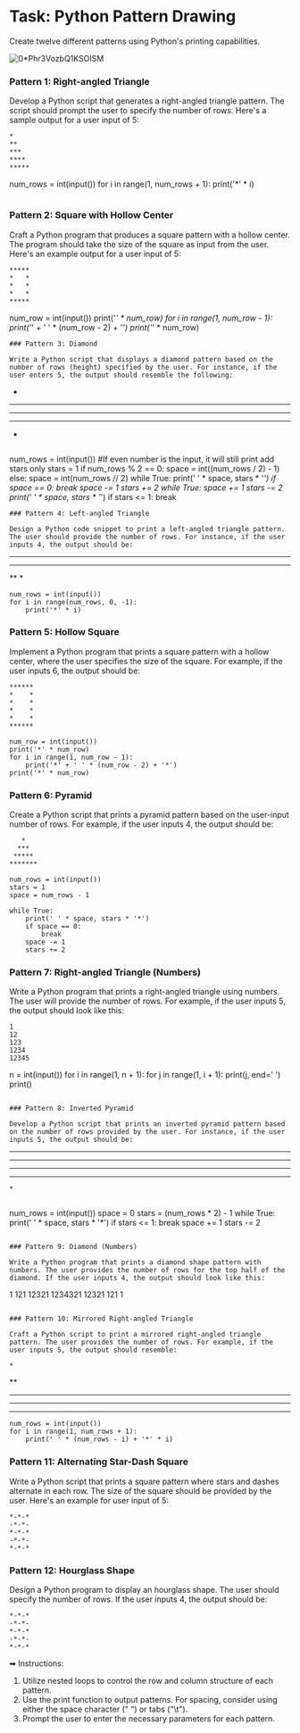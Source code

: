 # Task: Python Pattern Drawing

Create twelve different patterns using Python's printing capabilities.

![0*Phr3VozbQ1KSOISM](https://github.com/user-attachments/assets/af1b03c3-7637-473c-80e2-1b36e60eae10)


### Pattern 1: Right-angled Triangle

Develop a Python script that generates a right-angled triangle pattern. The script should prompt the user to specify the number of rows. Here's a sample output for a user input of 5:

```
*
**
***
****
*****
```
num_rows = int(input())
for i in range(1, num_rows + 1):
    print('*' * i)
```

```

### Pattern 2: Square with Hollow Center
 
Craft a Python program that produces a square pattern with a hollow center. The program should take the size of the square as input from the user. Here's an example output for a user input of 5:

```
*****
*   *
*   *
*   *
*****
```
num_row = int(input())
print('*' * num_row)
for i in range(1, num_row - 1):
    print('*' + ' ' * (num_row - 2) + '*')
print('*' * num_row)
```
### Pattern 3: Diamond

Write a Python script that displays a diamond pattern based on the number of rows (height) specified by the user. For instance, if the user enters 5, the output should resemble the following:

```
  *
 ***
*****
 ***
  *
```
```
num_rows = int(input())  #If even number is the input, it will still print add stars only
stars = 1
if num_rows % 2 == 0:
    space = int((num_rows / 2) - 1)
else:
    space = int(num_rows // 2)
while True:
    print(' ' * space, stars * '*')
    if space == 0:
        break
    space -= 1
    stars += 2
while True:
    space += 1
    stars -= 2
    print(' ' * space, stars * '*')
    if stars <= 1:
        break
```
### Pattern 4: Left-angled Triangle

Design a Python code snippet to print a left-angled triangle pattern. The user should provide the number of rows. For instance, if the user inputs 4, the output should be:

```
****
***
**
*
```
num_rows = int(input())
for i in range(num_rows, 0, -1):
    print('*' * i)
```
### Pattern 5: Hollow Square

Implement a Python program that prints a square pattern with a hollow center, where the user specifies the size of the square. For example, if the user inputs 6, the output should be:

```
******
*    *
*    *
*    *
*    *
******
```
```
num_row = int(input())
print('*' * num_row)
for i in range(1, num_row - 1):
    print('*' + ' ' * (num_row - 2) + '*')
print('*' * num_row)
```
### Pattern 6: Pyramid

Create a Python script that prints a pyramid pattern based on the user-input number of rows. For example, if the user inputs 4, the output should be:

```
   *
  ***
 *****
*******
```
```
num_rows = int(input())
stars = 1
space = num_rows - 1

while True:
    print(' ' * space, stars * '*')
    if space == 0:
        break
    space -= 1
    stars += 2

```

### Pattern 7: Right-angled Triangle (Numbers)

Write a Python program that prints a right-angled triangle using numbers. The user will provide the number of rows. For example, if the user inputs 5, the output should look like this:

```
1
12
123
1234
12345
```
n = int(input())
for i in range(1, n + 1):
    for j in range(1, i + 1):
        print(j, end=' ')
    print()
```

### Pattern 8: Inverted Pyramid

Develop a Python script that prints an inverted pyramid pattern based on the number of rows provided by the user. For instance, if the user inputs 5, the output should be:

```
*********
 *******
  *****
   ***
    *
```
```
num_rows = int(input())
space = 0
stars = (num_rows * 2) - 1
while True:
    print(' ' * space, stars * '*')
    if stars <= 1:
        break
    space += 1
    stars -= 2

```

### Pattern 9: Diamond (Numbers)

Write a Python program that prints a diamond shape pattern with numbers. The user provides the number of rows for the top half of the diamond. If the user inputs 4, the output should look like this:

```
   1
  121
 12321
1234321
 12321
  121
   1
```

### Pattern 10: Mirrored Right-angled Triangle

Craft a Python script to print a mirrored right-angled triangle pattern. The user provides the number of rows. For example, if the user inputs 5, the output should resemble:

```
    *
   **
  ***
 ****
*****
```
num_rows = int(input())
for i in range(1, num_rows + 1):
    print(' ' * (num_rows - i) + '*' * i)
```

### Pattern 11: Alternating Star-Dash Square

Write a Python script that prints a square pattern where stars and dashes alternate in each row. The size of the square should be provided by the user. Here's an example for user input of 5:

```
*-*-*
-*-*-
*-*-*
-*-*-
*-*-*
```

### Pattern 12: Hourglass Shape

Design a Python program to display an hourglass shape. The user should specify the number of rows. If the user inputs 4, the output should be:

```
*-*-*
-*-*-
*-*-*
-*-*-
*-*-*
```


➡ Instructions:

1. Utilize nested loops to control the row and column structure of each pattern.
2. Use the print function to output patterns. For spacing, consider using either the space character (" ") or tabs ("\t").
3. Prompt the user to enter the necessary parameters for each pattern.
